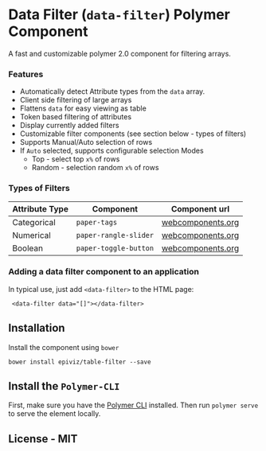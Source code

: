 
# Data Filter (`data-filter`) Polymer Component

A fast and customizable polymer 2.0 component for filtering arrays. 

### Features
- Automatically detect Attribute types from the `data` array.
- Client side filtering of large arrays
- Flattens `data` for easy viewing as table
- Token based filtering of attributes
- Display currently added filters
- Customizable filter components (see section below - types of filters)
- Supports Manual/Auto selection of rows
- If `Auto` selected, supports configurable selection Modes
  - Top - select top `x%` of rows
  - Random - selection random `x%` of rows

### Types of Filters

Attribute Type | Component | Component url
---------------|-----------|--------------
Categorical | `paper-tags` | [webcomponents.org](https://www.webcomponents.org/element/PolymerEl/paper-tags)
Numerical | `paper-rangle-slider` | [webcomponents.org](https://www.webcomponents.org/element/IftachSadeh/paper-range-slider)
Boolean | `paper-toggle-button` | [webcomponents.org](https://www.webcomponents.org/element/@polymer/paper-toggle-button)

### Adding a data filter component to an application
In typical use, just add `<data-filter>` to the HTML page:

     <data-filter data="[]"></data-filter>

## Installation

Install the component using `bower`

    bower install epiviz/table-filter --save

## Install the `Polymer-CLI`

First, make sure you have the [Polymer CLI](https://www.npmjs.com/package/polymer-cli) installed. Then run `polymer serve` to serve the element locally.

## License - MIT